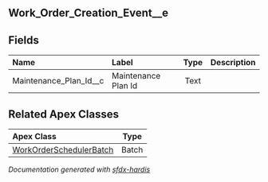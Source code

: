 ## Work_Order_Creation_Event__e

<!-- Object description -->

## Fields

| Name      | Label | Type | Description |
| :-------- | :---- | :--: | :---------- | 
| Maintenance_Plan_Id__c | Maintenance Plan Id | Text | <!-- --> |




## Related Apex Classes

| Apex Class | Type |
| :----      | :--: | 
| [WorkOrderSchedulerBatch](../apex/WorkOrderSchedulerBatch.md) | Batch |




_Documentation generated with [sfdx-hardis](https://sfdx-hardis.cloudity.com)_
